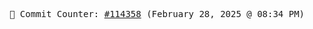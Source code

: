 <p align="center">
    <samp>
        📮 Commit Counter: <a href="https://github.com/Javascript-void0/Javascript-void0/commits/main">#114358</a> (February 28, 2025 @ 08:34 PM)
    </samp>
</p>